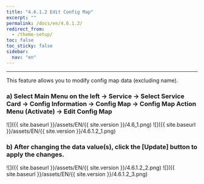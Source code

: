 ```yaml
---
title: "4.6.1.2 Edit Config Map"
excerpt: ""
permalink: /docs/en/4.6.1.2/
redirect_from:
  - /theme-setup/
toc: false
toc_sticky: false
sidebar:
  nav: "en"
---
```



---
This feature allows you to modify config map data \(excluding name\).

### a\) Select Main Menu on the left → Service → Select Service Card → Config Information → Config Map → Config Map Action Menu \(Activate\) → Edit Config Map
![]({{ site.baseurl }}/assets/EN/{{ site.version }}/4.6_1.png)
![]({{ site.baseurl }}/assets/EN/{{ site.version }}/4.6.1.2_1.png)

### b\) After changing the data value(s), click the [Update] button to apply the changes.
![]({{ site.baseurl }}/assets/EN/{{ site.version }}/4.6.1.2_2.png)
![]({{ site.baseurl }}/assets/EN/{{ site.version }}/4.6.1.2_3.png)

